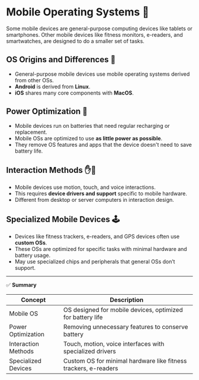 # Mobile Operating Systems 📱

Some mobile devices are general-purpose computing devices like tablets or smartphones. Other mobile devices like fitness monitors, e-readers, and smartwatches, are designed to do a smaller set of tasks.

## OS Origins and Differences 🧩
- General-purpose mobile devices use mobile operating systems derived from other OSs.
- **Android** is derived from **Linux**.
- **iOS** shares many core components with **MacOS**.

## Power Optimization 🔋
- Mobile devices run on batteries that need regular recharging or replacement.
- Mobile OSs are optimized to use **as little power as possible**.
- They remove OS features and apps that the device doesn't need to save battery life.

## Interaction Methods ✋🎤
- Mobile devices use motion, touch, and voice interactions.
- This requires **device drivers and support** specific to mobile hardware.
- Different from desktop or server computers in interaction design.

## Specialized Mobile Devices 🕹️
- Devices like fitness trackers, e-readers, and GPS devices often use **custom OSs**.
- These OSs are optimized for specific tasks with minimal hardware and battery usage.
- May use specialized chips and peripherals that general OSs don’t support.

---

✅ **Summary**

| Concept               | Description                                                  |
|-----------------------|--------------------------------------------------------------|
| Mobile OS             | OS designed for mobile devices, optimized for battery life   |
| Power Optimization    | Removing unnecessary features to conserve battery            |
| Interaction Methods   | Touch, motion, voice interfaces with specialized drivers     |
| Specialized Devices   | Custom OS for minimal hardware like fitness trackers, e-readers |


